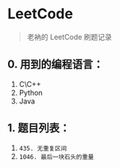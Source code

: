 # LeetCode
> 老衲的 LeetCode 刷题记录

## 0. 用到的编程语言：

1. C\C++
2. Python
3. Java

## 1. 题目列表：

1. `435. 无重复区间`
2. `1046. 最后一块石头的重量`